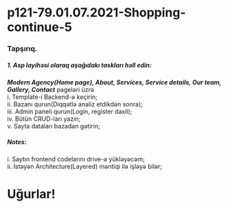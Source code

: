 # p121-79.01.07.2021-Shopping-continue-5


### Tapşırıq.


##### 1. Asp layihəsi olaraq aşağıdakı taskları həll edin:
**_Modern Agency(Home page), About, Services, Service details, Our team, Gallery, Contact_** pageləri üzrə<br />
i. Template-i Backend-ə keçirin;<br />
ii. Bazanı qurun(Diqqətlə analiz etdikdən sonra);<br />
iii. Admin paneli qurun(Login, register daxil);<br />
iv. Bütün CRUD-ları yazın;<br />
v. Sayta dataları bazadan gətirin;<br />

##### Notes:
i. Saytın frontend codelarını drive-a yükləyəcəm;<br />
ii. İstəyən Architecture(Layered) məntiqi ilə işləyə bilər;<br />



# Uğurlar!
